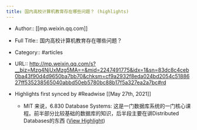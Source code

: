 ```yaml
---
title: 国内高校计算机教育存在哪些问题？ (highlights)
---
```


- Author:: [[mp.weixin.qq.com]]

- Full Title:: 国内高校计算机教育存在哪些问题？

- Category:: #articles

- URL:: http://mp.weixin.qq.com/s?__biz=Mzg4NjUxMzg5MA==&mid=2247491775&idx=1&sn=83dc8c4ceb0ba43f90d4d9650ba7bb70&chksm=cf9a2932f8eda024bd2054c5188627ff535238565040abbd50eb5780bc88b17f5a327ea2a7bc#rd

- Highlights first synced by #Readwise [[May 27th, 2021]]
	 - MIT 来说，6.830 Database Systems: 这是一门数据库系统的一门核心课程。前半部分比较基础的数据库的知识，后半段主要在讲Distributed Databases的东西 ([View Highlight](https://instapaper.com/read/1415338242/16509936))
